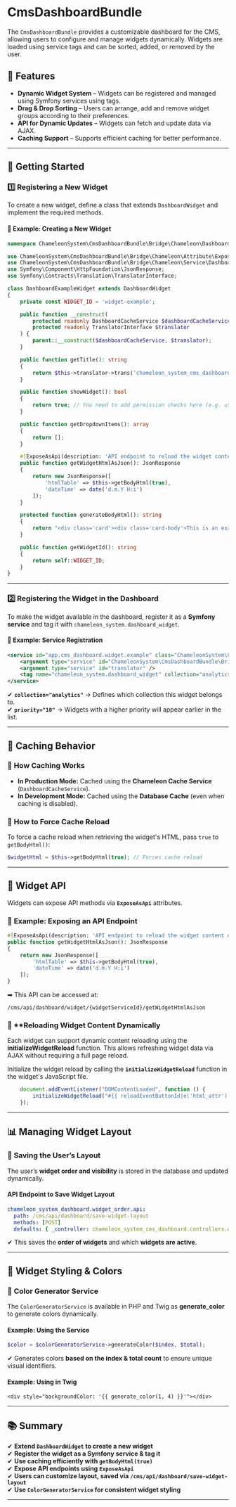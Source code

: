 # CmsDashboardBundle

The `CmsDashboardBundle` provides a customizable dashboard for the CMS, allowing users to configure and manage widgets dynamically. Widgets are loaded using service tags and can be sorted, added, or removed by the user.

## 📌 Features
- **Dynamic Widget System** – Widgets can be registered and managed using Symfony services using tags.
- **Drag & Drop Sorting** – Users can arrange, add and remove widget groups according to their preferences.
- **API for Dynamic Updates** – Widgets can fetch and update data via AJAX.
- **Caching Support** – Supports efficient caching for better performance.

---

## 🚀 Getting Started

### 1️⃣ **Registering a New Widget**
To create a new widget, define a class that extends `DashboardWidget` and implement the required methods.

#### 📌 **Example: Creating a New Widget**
```php
namespace ChameleonSystem\CmsDashboardBundle\Bridge\Chameleon\Dashboard\Widgets;

use ChameleonSystem\CmsDashboardBundle\Bridge\Chameleon\Attribute\ExposeAsApi;
use ChameleonSystem\CmsDashboardBundle\Bridge\Chameleon\Service\DashboardCacheService;
use Symfony\Component\HttpFoundation\JsonResponse;
use Symfony\Contracts\Translation\TranslatorInterface;

class DashboardExampleWidget extends DashboardWidget
{
    private const WIDGET_ID = 'widget-example';

    public function __construct(
        protected readonly DashboardCacheService $dashboardCacheService,
        protected readonly TranslatorInterface $translator
    ) {
        parent::__construct($dashboardCacheService, $translator);
    }

    public function getTitle(): string
    {
        return $this->translator->trans('chameleon_system_cms_dashboard.widget.example_title');
    }

    public function showWidget(): bool
    {
        return true; // You need to add permission checks here (e.g. user role)
    }

    public function getDropdownItems(): array
    {
        return [];
    }

    #[ExposeAsApi(description: 'API endpoint to reload the widget content dynamically')]
    public function getWidgetHtmlAsJson(): JsonResponse
    {
        return new JsonResponse([
            'htmlTable' => $this->getBodyHtml(true),
            'dateTime' => date('d.m.Y H:i')
        ]);
    }

    protected function generateBodyHtml(): string
    {
        return "<div class='card'><div class='card-body'>This is an example widget.</div></div>";
    }

    public function getWidgetId(): string
    {
        return self::WIDGET_ID;
    }
}
```
---

### 2️⃣ **Registering the Widget in the Dashboard**
To make the widget available in the dashboard, register it as a **Symfony service** and tag it with `chameleon_system.dashboard_widget`.

#### 📌 **Example: Service Registration**
```xml
<service id="app.cms_dashboard.widget.example" class="ChameleonSystem\CmsDashboardBundle\Bridge\Chameleon\Dashboard\Widgets\DashboardExampleWidget">
    <argument type="service" id="ChameleonSystem\CmsDashboardBundle\Bridge\Chameleon\Service\DashboardCacheService" />
    <argument type="service" id="translator" />
    <tag name="chameleon_system.dashboard_widget" collection="analytics" priority="10"/>
</service>
```
✔ **`collection="analytics"`** → Defines which collection this widget belongs to.  
✔ **`priority="10"`** → Widgets with a higher priority will appear earlier in the list.

---

## 🐄 Caching Behavior
### 📌 **How Caching Works**
- **In Production Mode:** Cached using the **Chameleon Cache Service** (`DashboardCacheService`).
- **In Development Mode:** Cached using the **Database Cache** (even when caching is disabled).

### 📌 **How to Force Cache Reload**
To force a cache reload when retrieving the widget's HTML, pass `true` to `getBodyHtml()`:

```php
$widgetHtml = $this->getBodyHtml(true); // Forces cache reload
```

---

## 🔄 Widget API
Widgets can expose API methods via **`ExposeAsApi`** attributes.

### 📌 **Example: Exposing an API Endpoint**
```php
#[ExposeAsApi(description: 'API endpoint to reload the widget content dynamically')]
public function getWidgetHtmlAsJson(): JsonResponse
{
    return new JsonResponse([
        'htmlTable' => $this->getBodyHtml(true),
        'dateTime' => date('d.m.Y H:i')
    ]);
}
```
➡ This API can be accessed at:
```
/cms/api/dashboard/widget/{widgetServiceId}/getWidgetHtmlAsJson
```
### 📌 **Reloading Widget Content Dynamically

Each widget can support dynamic content reloading using the **initializeWidgetReload** function. 
This allows refreshing widget data via AJAX without requiring a full page reload.

Initialize the widget reload by calling the **`initializeWidgetReload`** function in the widget's JavaScript file.

```javascript
    document.addEventListener("DOMContentLoaded", function () {
        initializeWidgetReload("#{{ reloadEventButtonId|e('html_attr') }}");
    });
```

---

## 📊 Managing Widget Layout
### 📌 **Saving the User’s Layout**
The user’s **widget order and visibility** is stored in the database and updated dynamically.

#### **API Endpoint to Save Widget Layout**
```yaml
chameleon_system_dashboard.widget_order.api:
  path: /cms/api/dashboard/save-widget-layout
  methods: [POST]
  defaults: { _controller: chameleon_system_cms_dashboard.controllers.widget_controller::saveWidgetLayout }
```
✔ This saves the **order of widgets** and which **widgets are active**.

---

## 🎨 Widget Styling & Colors
### 📌 **Color Generator Service**
The `ColorGeneratorService` is available in PHP and Twig as **generate_color** to generate colors dynamically.

#### **Example: Using the Service**
```php
$color = $colorGeneratorService->generateColor($index, $total);
```
✔ Generates colors **based on the index & total count** to ensure unique visual identifiers.

#### **Example: Using in Twig**
```twig
<div style="backgroundColor: '{{ generate_color(1, 4) }}'"></div>
```

---

## 📚 Summary
✔ **Extend `DashboardWidget` to create a new widget**  
✔ **Register the widget as a Symfony service & tag it**  
✔ **Use caching efficiently with `getBodyHtml(true)`**  
✔ **Expose API endpoints using `ExposeAsApi`**  
✔ **Users can customize layout, saved via `/cms/api/dashboard/save-widget-layout`**  
✔ **Use `ColorGeneratorService` for consistent widget styling**

---

